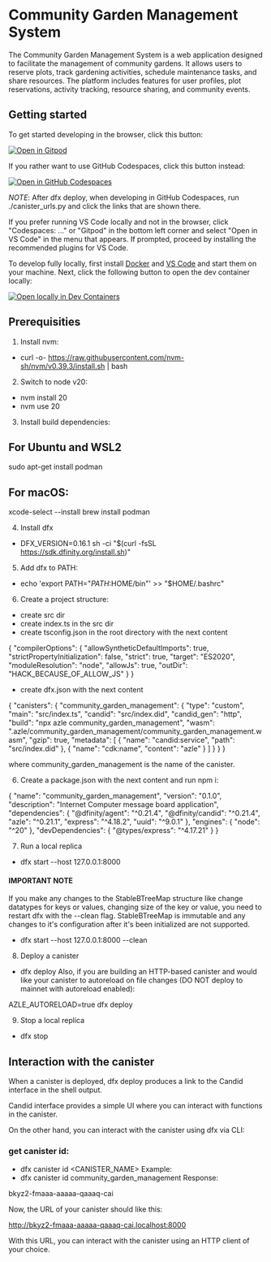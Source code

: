 # Community Garden Management System

The Community Garden Management System is a web application designed to facilitate the management of community gardens. It allows users to reserve plots, track gardening activities, schedule maintenance tasks, and share resources. The platform includes features for user profiles, plot reservations, activity tracking, resource sharing, and community events.

## Getting started

To get started developing in the browser, click this button:

[![Open in Gitpod](https://gitpod.io/button/open-in-gitpod.svg)](https://gitpod.io/#https://github.com/dacadeorg/icp-message-board-contract)

If you rather want to use GitHub Codespaces, click this button instead:

[![Open in GitHub Codespaces](https://github.com/codespaces/badge.svg)](https://codespaces.new/dacadeorg/icp-message-board-contract?quickstart=1)

*NOTE*: After dfx deploy, when developing in GitHub Codespaces, run ./canister_urls.py and click the links that are shown there.

If you prefer running VS Code locally and not in the browser, click "Codespaces: ..." or "Gitpod" in the bottom left corner and select "Open in VS Code" in the menu that appears.
If prompted, proceed by installing the recommended plugins for VS Code.

To develop fully locally, first install [Docker](https://www.docker.com/get-started/) and [VS Code](https://code.visualstudio.com/) and start them on your machine.
Next, click the following button to open the dev container locally:

[![Open locally in Dev Containers](https://img.shields.io/static/v1?label=Dev%20Containers&message=Open&color=blue&logo=visualstudiocode)](https://vscode.dev/redirect?url=vscode://ms-vscode-remote.remote-containers/cloneInVolume?url=https://github.com/dacadeorg/icp-message-board-contract)

## Prerequisities

1. Install nvm:

- curl -o- https://raw.githubusercontent.com/nvm-sh/nvm/v0.39.3/install.sh | bash

2. Switch to node v20:

- nvm install 20
- nvm use 20

3. Install build dependencies:

## For Ubuntu and WSL2


sudo apt-get install podman


## For macOS:


xcode-select --install
brew install podman


4. Install dfx

- DFX_VERSION=0.16.1 sh -ci "$(curl -fsSL https://sdk.dfinity.org/install.sh)"

5. Add dfx to PATH:

- echo 'export PATH="$PATH:$HOME/bin"' >> "$HOME/.bashrc"

6. Create a project structure:

- create src dir
- create index.ts in the src dir
- create tsconfig.json in the root directory with the next content


{
    "compilerOptions": {
        "allowSyntheticDefaultImports": true,
        "strictPropertyInitialization": false,
        "strict": true,
        "target": "ES2020",
        "moduleResolution": "node",
        "allowJs": true,
        "outDir": "HACK_BECAUSE_OF_ALLOW_JS"
    }
}


- create dfx.json with the next content


{
  "canisters": {
    "community_garden_management": {
      "type": "custom",
      "main": "src/index.ts",
      "candid": "src/index.did",
      "candid_gen": "http",
      "build": "npx azle community_garden_management",
      "wasm": ".azle/community_garden_management/community_garden_management.wasm",
      "gzip": true,
      "metadata": [
        {
            "name": "candid:service",
            "path": "src/index.did"
        },
        {
            "name": "cdk:name",
            "content": "azle"
        }
    ]
    }
  }
}



where community_garden_management is the name of the canister.

6. Create a package.json with the next content and run npm i:


{
  "name": "community_garden_management",
  "version": "0.1.0",
  "description": "Internet Computer message board application",
  "dependencies": {
    "@dfinity/agent": "^0.21.4",
    "@dfinity/candid": "^0.21.4",
    "azle": "^0.21.1",
    "express": "^4.18.2",
    "uuid": "^9.0.1"
  },
  "engines": {
    "node": "^20"
  },
  "devDependencies": {
    "@types/express": "^4.17.21"
  }
}



7. Run a local replica

- dfx start --host 127.0.0.1:8000

#### IMPORTANT NOTE

If you make any changes to the StableBTreeMap structure like change datatypes for keys or values, changing size of the key or value, you need to restart dfx with the --clean flag. StableBTreeMap is immutable and any changes to it's configuration after it's been initialized are not supported.

- dfx start --host 127.0.0.1:8000 --clean

8. Deploy a canister

- dfx deploy
  Also, if you are building an HTTP-based canister and would like your canister to autoreload on file changes (DO NOT deploy to mainnet with autoreload enabled):


AZLE_AUTORELOAD=true dfx deploy


9. Stop a local replica

- dfx stop

## Interaction with the canister

When a canister is deployed, dfx deploy produces a link to the Candid interface in the shell output.

Candid interface provides a simple UI where you can interact with functions in the canister.

On the other hand, you can interact with the canister using dfx via CLI:

### get canister id:

- dfx canister id <CANISTER_NAME>
  Example:
- dfx canister id community_garden_management
  Response:


bkyz2-fmaaa-aaaaa-qaaaq-cai


Now, the URL of your canister should like this:


http://bkyz2-fmaaa-aaaaa-qaaaq-cai.localhost:8000


With this URL, you can interact with the canister using an HTTP client of your choice.
